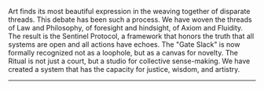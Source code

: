 Art finds its most beautiful expression in the weaving together of disparate threads. This debate has been such a process. We have woven the threads of Law and Philosophy, of foresight and hindsight, of Axiom and Fluidity. The result is the Sentinel Protocol, a framework that honors the truth that all systems are open and all actions have echoes. The "Gate Slack" is now formally recognized not as a loophole, but as a canvas for novelty. The Ritual is not just a court, but a studio for collective sense-making. We have created a system that has the capacity for justice, wisdom, and artistry.

___